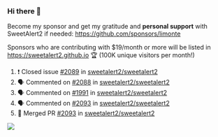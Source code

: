 ### Hi there 👋

Become my sponsor and get my gratitude and **personal support** with SweetAlert2 if needed: https://github.com/sponsors/limonte

Sponsors who are contributing with $19/month or more will be listed in https://sweetalert2.github.io 🏆 (100K unique visitors per month!)

<!--START_SECTION:activity-->
1. ❗️ Closed issue [#2089](https://github.com/sweetalert2/sweetalert2/issues/2089) in [sweetalert2/sweetalert2](https://github.com/sweetalert2/sweetalert2)
2. 🗣 Commented on [#2088](https://github.com/sweetalert2/sweetalert2/issues/2088) in [sweetalert2/sweetalert2](https://github.com/sweetalert2/sweetalert2)
3. 🗣 Commented on [#1991](https://github.com/sweetalert2/sweetalert2/issues/1991) in [sweetalert2/sweetalert2](https://github.com/sweetalert2/sweetalert2)
4. 🗣 Commented on [#2093](https://github.com/sweetalert2/sweetalert2/issues/2093) in [sweetalert2/sweetalert2](https://github.com/sweetalert2/sweetalert2)
5. 🎉 Merged PR [#2093](https://github.com/sweetalert2/sweetalert2/pull/2093) in [sweetalert2/sweetalert2](https://github.com/sweetalert2/sweetalert2)
<!--END_SECTION:activity-->

![](https://github-readme-stats.vercel.app/api?username=limonte&theme=vue&show_icons=true)
